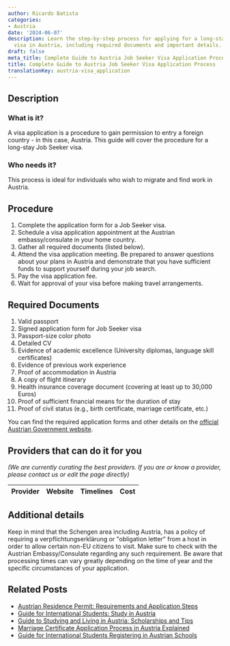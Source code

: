 ```yaml
---
author: Ricardo Batista
categories:
- Austria
date: '2024-06-07'
description: Learn the step-by-step process for applying for a long-stay Job Seeker
  visa in Austria, including required documents and important details.
draft: false
meta_title: Complete Guide to Austria Job Seeker Visa Application Process
title: Complete Guide to Austria Job Seeker Visa Application Process
translationKey: austria-visa_application
---
```


## Description
### What is it?
A visa application is a procedure to gain permission to entry a foreign country - in this case, Austria. This guide will cover the procedure for a long-stay Job Seeker visa.

### Who needs it?
This process is ideal for individuals who wish to migrate and find work in Austria. 

## Procedure
1. Complete the application form for a Job Seeker visa. 
2. Schedule a visa application appointment at the Austrian embassy/consulate in your home country.
3. Gather all required documents (listed below).
4. Attend the visa application meeting. Be prepared to answer questions about your plans in Austria and demonstrate that you have sufficient funds to support yourself during your job search.
5. Pay the visa application fee.
6. Wait for approval of your visa before making travel arrangements.

## Required Documents
1. Valid passport
2. Signed application form for Job Seeker visa
3. Passport-size color photo
4. Detailed CV
5. Evidence of academic excellence (University diplomas, language skill certificates)
6. Evidence of previous work experience
7. Proof of accommodation in Austria
8. A copy of flight itinerary 
9. Health insurance coverage document (covering at least up to 30,000 Euros)
10. Proof of sufficient financial means for the duration of stay
11. Proof of civil status (e.g., birth certificate, marriage certificate, etc.)

You can find the required application forms and other details on the [official Austrian Government website](https://www.bmeia.gv.at/en/travel-stay/entry-and-residence-in-austria/entry-and-visa/visa/).

## Providers that can do it for you

_(We are currently curating the best providers. If you are or know a provider, please contact us or edit the page directly)_

| Provider        |     Website     |     Timelines    |       Cost      |
| :-------------: | :-------------: |  :-------------: | :-------------: |

## Additional details
Keep in mind that the Schengen area including Austria, has a policy of requiring a verpflichtungserklärung or "obligation letter" from a host in order to allow certain non-EU citizens to visit. Make sure to check with the Austrian Embassy/Consulate regarding any such requirement. Be aware that processing times can vary greatly depending on the time of year and the specific circumstances of your application.
## Related Posts

- [Austrian Residence Permit: Requirements and Application Steps](https://tramitit.com/guides/austria/residence_permit_application/)
- [Guide for International Students: Study in Austria](https://tramitit.com/guides/austria/university_registration/)
- [Guide to Studying and Living in Austria: Scholarships and Tips](https://tramitit.com/guides/austria/support_for_students/)
- [Marriage Certificate Application Process in Austria Explained](https://tramitit.com/guides/austria/marriage_certificate_application/)
- [Guide for International Students Registering in Austrian Schools](https://tramitit.com/guides/austria/school_registration/)